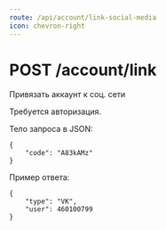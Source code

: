 ```yaml
---
route: /api/account/link-social-media
icon: chevron-right
---
```


# POST /account/link
Привязать аккаунт к соц. сети

Требуется авторизация.

Тело запроса в JSON:
```
{
    "code": "A83kAMz"
}
```

Пример ответа:
```
{
    "type": "VK",
    "user": 460100799
}
```
